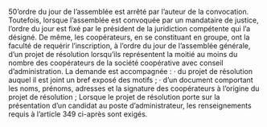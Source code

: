 50’ordre du jour de l’assemblée est arrêté par l’auteur de la convocation. Toutefois, lorsque l’assemblée est convoquée par un mandataire de justice, l’ordre du jour est fixé par le président de la juridiction compétente qui l’a désigné.
De même, les coopérateurs, en se constituant en groupe, ont la faculté de requérir l’inscription, à l’ordre du jour de l’assemblée générale, d’un projet de résolution lorsqu’ils représentent la moitié au moins du nombre des coopérateurs de la société coopérative avec conseil d’administration.
La demande est accompagnée :
· du projet de résolution auquel il est joint un bref exposé des motifs ;
· d’un document comportant les noms, prénoms, adresses et la signature des coopérateurs à
l’origine du projet de résolution ;
Lorsque le projet de résolution porte sur la présentation d’un candidat au poste d’administrateur, les renseignements requis à l’article 349 ci-après sont exigés.